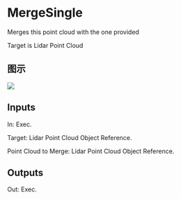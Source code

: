 # MergeSingle

Merges this point cloud with the one provided

Target is Lidar Point Cloud

## 图示

![]($-20221218-19433580.png)

## Inputs

In: Exec.

Target: Lidar Point Cloud Object Reference.

Point Cloud to Merge: Lidar Point Cloud Object Reference.  

## Outputs

Out: Exec.

